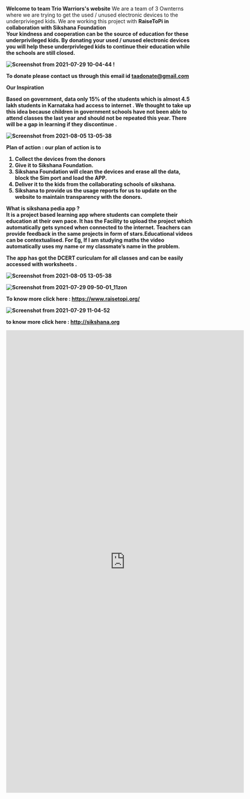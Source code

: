 <b>Welcome to team Trio Warriors's website</b>
We are a team of 3 Ownterns where we are trying to get the used / unused electronic devices to the underprivieged kids. 
We are working this project with <b> RaiseToPi <b> in collaboration with <b> Sikshana Foundation <b> <br>
 Your kindness and cooperation can be the source of education for these underprivileged kids. By donating your used / unused electronic devices you will help 
  these underprivleged kids to continue their education while the schools are still closed. 
  
  ![Screenshot from 2021-07-29 10-04-44](https://user-images.githubusercontent.com/87887668/127432752-ac567917-f563-4a3b-b01f-a498f67f6bb2.jpg) !


  To donate please contact us through this email id <b> taadonate@gmail.com
 
  <b> Our Inspiration </b> <br>  
 
Based on government, data only 15% of the students which is almost 4.5 lakh students in Karnataka had access to internet . We thought to take up this idea because children in government schools have not been able to attend classes the last year and should not be repeated this year. 
There will be a gap in learning if they discontinue .

 ![Screenshot from 2021-08-05 13-05-38](https://user-images.githubusercontent.com/88227101/128310680-ff11ac9e-f329-424b-9dae-99b44c7767c9.jpg) 
 
<b> Plan of action :</b>
 <b> our plan of action is to </b>
  1. Collect the devices from the donors
  2. Give it to Sikshana Foundation.
  3. Sikshana Foundation will clean the devices and erase all the data, block the Sim port and load the APP.
  4. Deliver it to the kids from the collaborating schools of sikshana.
  5.  Sikshana to provide us the usage reports for us to update on the website to maintain transparency with the donors. 

 
 
   <b>What is sikshana pedia app</b> ?   
It is a project based learning app where students can complete their education at their own pace. It has the Facility to upload the project which automatically gets synced when connected to the internet. Teachers can provide feedback in the same projects in form of stars.Educational videos can be contextualised. For Eg, If I am studying maths the video automatically uses my name or my classmate’s name in the problem.
 
 The app has got the DCERT curiculam for all classes and can be easily accessed with worksheets .

 ![Screenshot from 2021-08-05 13-05-38](https://user-images.githubusercontent.com/88227101/128310680-ff11ac9e-f329-424b-9dae-99b44c7767c9.jpg) 
 
  ![Screenshot from 2021-07-29 09-50-01_11zon](https://user-images.githubusercontent.com/88227101/128306076-08ad0c33-c991-4059-82a3-4269e4054a95.jpg)
 
 To know more click here : <a href="https://www.raisetopi.org/">https://www.raisetopi.org/</a>
  
 ![Screenshot from 2021-07-29 11-04-52](https://user-images.githubusercontent.com/88227101/128305485-ea476203-ccd2-470d-a40c-f1279d3d058f.jpg)     
 
 to know more click here : <a href="http://sikshana.org">http://sikshana.org</a>
 
 <iframe src="https://docs.google.com/forms/d/e/1FAIpQLSf3WQ6CPKHEGGDAzYBV8RLdx-FioKUaa97swhiP90OhOgovVA/viewform?embedded=true" width="640" height="1243" frameborder="0" marginheight="0" marginwidth="0">Loading…</iframe>
 
